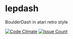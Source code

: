 # lepdash
BoulderDash in atari retro style


[![Code Climate](https://codeclimate.com/github/Leprosy/lepdash/badges/gpa.svg)](https://codeclimate.com/github/Leprosy/lepdash)
[![Issue Count](https://codeclimate.com/github/Leprosy/lepdash/badges/issue_count.svg)](https://codeclimate.com/github/Leprosy/lepdash)
